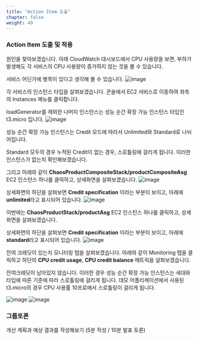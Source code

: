 ```yaml
---
title: "Action Item 도출"
chapter: false
weight: 40
---
```


### Action Item 도출 및 적용
원인을 찾아보겠습니다. 아래 CloudWatch 대시보드에서 CPU 사용량을 보면, 부하가 발생해도 각 서비스의 CPU 사용량이 증가하지 않는 것을 볼 수 있습니다.

서비스 어딘가에 병목이 있다고 생각해 볼 수 있습니다.
![image](/images/20_ec2/experiment04_04.png)

각 서비스의 인스턴스 타입을 살펴보겠습니다. 콘솔에서 EC2 서비스로 이동하여 좌측의 Instances 메뉴를 클릭합니다.

loadGenerator를 제외한 나머지 인스턴스는 성능 순간 확장 가능 인스턴스 타입인 t3.micro 입니다.
![image](/images/20_ec2/experiment04_05.png)

성능 순간 확장 가능 인스턴스는 Credit 모드에 따라서 Unlimited와 Standard로 나뉘어집니다.

Standard 모두의 경우 누적된 Credit이 없는 경우, 스로틀링에 걸리게 됩니다. 이러한 인스턴스가 없는지 확인해보겠습니다.


그리고 아래와 같이 **ChaosProductCompositeStack/productCompositeAsg** EC2 인스턴스 하나를 클릭하고, 상세화면을 살펴보겠습니다.
![image](/images/20_ec2/experiment04_06.png)

상세화면의 하단을 살펴보면 **Credit specification** 이라는 부분이 보이고, 아래에 **unlimited**라고 표시되어 있습니다.
![image](/images/20_ec2/experiment04_07.png)

이번에는 **ChaosProductStack/productAsg** EC2 인스턴스 하나를 클릭하고, 상세화면을 살펴보겠습니다.

상세화면의 하단을 살펴보면 **Credit specification** 이라는 부분이 보이고, 아래에 **standard**라고 표시되어 있습니다.
![image](/images/20_ec2/experiment04_08.png)

잔여 크레딧이 있는지 모니터링 탭을 살펴보겠습니다. 아래와 같이 Monitoring 탭을 클릭하고 하단의 **CPU credit usage**, **CPU credit balance** 메트릭을 살펴보겠습니다.

잔여크레딧이 남아있지 않습니다. 이러한 경우 성능 순간 확장 가능 인스턴스는 세대와 타입에 따른 기준에 따라 스로틀링에 걸리게 됩니다.
데모 어플리케이션에서 사용된 t3.micro의 경우 CPU 사용률 10프로에서 스로틀링이 걸리게 됩니다.

![image](/images/20_ec2/experiment04_09.png)
![image](/images/20_ec2/experiment04_10.png)

### 그룹토론

개선 계획과 예상 결과를 작성해보기 (5분 작성 / 10분 발표 토론)